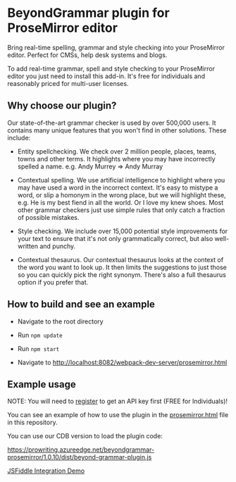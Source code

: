 # BeyondGrammar plugin for ProseMirror editor

Bring real-time spelling, grammar and style checking into your ProseMirror editor. Perfect for CMSs, help desk systems and blogs.

To add real-time grammar, spell and style checking to your ProseMirror editor you just need to install this add-in. It's free for individuals and reasonably priced for multi-user licenses.

## Why choose our plugin?

Our state-of-the-art grammar checker is used by over 500,000 users. It contains many unique features that you won't find in other solutions. These include:

- Entity spellchecking. We check over 2 million people, places, teams, towns and other terms. It highlights where you may have incorrectly spelled a name. e.g. Andy Murrey => Andy Murray

- Contextual spelling. We use artificial intelligence to highlight where you may have used a word in the incorrect context. It's easy to mistype a word, or slip a homonym in the wrong place, but we will highlight these, e.g. He is my best fiend in all the world. Or I love my knew shoes. Most other grammar checkers just use simple rules that only catch a fraction of possible mistakes.

- Style checking. We include over 15,000 potential style improvements for your text to ensure that it's not only grammatically correct, but also well-written and punchy.

- Contextual thesaurus. Our contextual thesaurus looks at the context of the word you want to look up. It then limits the suggestions to just those so you can quickly pick the right synonym. There's also a full thesaurus option if you prefer that.

## How to build and see an example

- Navigate to the root directory

- Run `npm update`

- Run `npm start`

- Navigate to [http://localhost:8082/webpack-dev-server/prosemirror.html](http://localhost:8082/webpack-dev-server/prosemirror.html)


## Example usage

NOTE: You will need to [register](https://prowritingaid.com/en/App/BeyondGrammar) to get an API key first (FREE for Individuals)!

You can see an example of how to use the plugin in the [prosemirror.html](https://github.com/prowriting/beyondgrammar-prosemirror/blob/master/src/prosemirror.html) file in this repository.

You can use our CDB version to load the plugin code:

https://prowriting.azureedge.net/beyondgrammar-prosemirror/1.0.10/dist/beyond-grammar-plugin.js

<a href="https://jsfiddle.net/prowriting/scskucvr/21/" target="_blank">JSFiddle Integration Demo</a>
